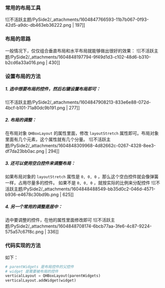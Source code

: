 

### 常用的布局工具
![[不活跃主题/PySide2/_attachments/1604847766593-11b7b067-0f93-42d5-a9dc-db463eb36222.png | 197]]


### 布局的思路
一般情况下，仅仅组合垂直布局和水平布局就能够做出很好的效果：
![[不活跃主题/PySide2/_attachments/1604848197794-9f49d1d3-c102-48d6-b310-b2cd6a33a016.png | 430]]


### 设置布局的方法

##### 1. 选中想要布局的控件，然后右键设置布局即可：
![[不活跃主题/PySide2/_attachments/1604847908213-833e6e88-072d-4bcf-b101-71a80dc9b191.png | 277]]


##### 2. 布局的调整：
在布局对象 `QHBoxLayout` 的属性里面，修改 `layoutStretch` 属性即可。布局对象里面有几个元素，这个属性就有几个分量。
![[不活跃主题/PySide2/_attachments/1604848309968-4d82662c-0267-4328-8ee3-df7da23bb0ac.png | 294]]


##### 3. 还可以使用空白控件来调整布局：
如果布局对象的 `layoutStretch` 属性是 `0, 0, 0` ，那么这个空白控件就会像弹簧一样，占用尽量多的控件。
如果不是 `0, 0, 0` ，就按实际的比例来分配控件
![[不活跃主题/PySide2/_attachments/1604848488549-bb35d0c2-046d-4571-b936-e4678c30bd9b.png | 625]]


##### 4. 另一个常用的调整是居中：
选中要调整的控件，在他的属性里面修改即可
![[不活跃主题/PySide2/_attachments/1604848708174-6bcb77aa-3fe6-4c87-9224-575a57c67f8c.png | 336]]


### 代码实现的方法
如下：
```python
# parentWidgets 是布局控件的父控件
# widget 是需要被布局的控件
verticalLayout = QHBoxLayout(parentWidgets)
verticalLayout.addWidget(widget)
```


